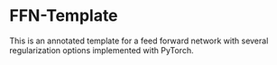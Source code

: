# FFN-Template
This is an annotated template for a feed forward network with several regularization options implemented with PyTorch.
